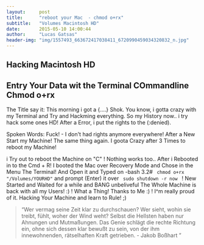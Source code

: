 ```yaml
---
layout:     post
title:      "reboot your Mac  - chmod o+rx"
subtitle:   "Volumes Macintosh HD"
date:       2015-05-10 14:00:44
author:     "Lucas Gatsas"
header-img: "img/1557493_663672417038411_6720990459034320832_n.jpg"
---
```

<h2 class="section-heading"> Hacking Macintosh HD </h2>
<h2 class="section-heading">Entry Your Data wit the Terminal COmmandline Chmod o+rx</h2>


The Title say it: This morning i got a {....} Shok. You know, i gotta crazy with my Terminal and Try and Hackming everything. 
So my History now.. i try hack some ones HD! After a Error, i put the rights to the (:denied).

Spoken Words: Fuck! - I don't had rights anymore everywhere! After a New Start my Machine! The same thing again. I goota Crazy after 3 Times to reboot my Machine!

i Try out to reboot the Machine on "C" ! Nothing works too.. After i Rebooted in to the Cmd + R! I booted the Mac over Recovery Mode and Chose in the Menu The Terminal! And Open it and Typed on -bash 3.2# <code> chmod o+rx "/Volumes/YOURHD"</code> and prompt (Enter) it over <code> sudo shutdown -r now </code> ! New Started and Waited for a while 
and BANG unbeliveful The Whole Machine is back with all my Users! :) ! What a Thing! Thanks to Me :) ! I^m really proud of it. Hacking Your Machine and learn to Rule! ;)



<blockquote>
“Wer vermag seine Zeit klar zu durchschauen? Wer sieht, wohin sie treibt, fühlt, woher der Wind weht? Selbst die Hellsten haben nur Ahnungen und Mutmaßungen. Das Genie schlägt die rechte Richtung ein, ohne sich dessen klar bewußt zu sein, von der ihm innewohnenden, rätselhaften Kraft getrieben. - Jakob Boßhart  ” 
</blockquote>

